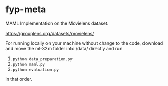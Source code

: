 # fyp-meta
MAML Implementation on the Movielens dataset.

https://grouplens.org/datasets/movielens/

For running locally on your machine without change to the code, download and move the ml-32m folder into /data/ directly and run 
1. `python data_preparation.py`
2. `python maml.py`
3. `python evaluation.py`

in that order.
